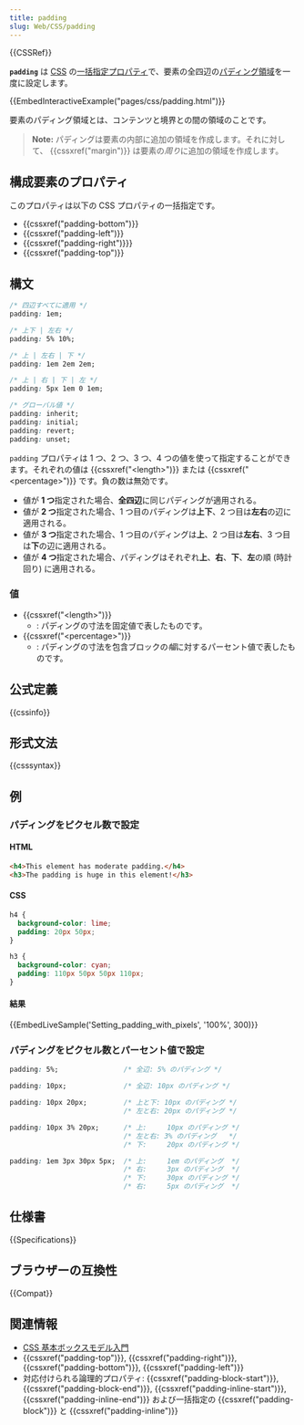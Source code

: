 ```yaml
---
title: padding
slug: Web/CSS/padding
---
```

{{CSSRef}}

**`padding`** は [CSS](/ja/docs/Web/CSS) の[一括指定プロパティ](/ja/docs/Web/CSS/Shorthand_properties)で、要素の全四辺の[パディング領域](/ja/docs/Web/CSS/CSS_Box_Model/Introduction_to_the_CSS_box_model#パディング領域)を一度に設定します。

{{EmbedInteractiveExample("pages/css/padding.html")}}

要素のパディング領域とは、コンテンツと境界との間の領域のことです。

> **Note:** パディングは要素の内部に追加の領域を作成します。それに対して、 {{cssxref("margin")}} は要素の*周り*に追加の領域を作成します。

## 構成要素のプロパティ

このプロパティは以下の CSS プロパティの一括指定です。

- {{cssxref("padding-bottom")}}
- {{cssxref("padding-left")}}
- {{cssxref("padding-right")}}}
- {{cssxref("padding-top")}}

## 構文

```css
/* 四辺すべてに適用 */
padding: 1em;

/* 上下 | 左右 */
padding: 5% 10%;

/* 上 | 左右 | 下 */
padding: 1em 2em 2em;

/* 上 | 右 | 下 | 左 */
padding: 5px 1em 0 1em;

/* グローバル値 */
padding: inherit;
padding: initial;
padding: revert;
padding: unset;
```

`padding` プロパティは 1 つ、2 つ、3 つ、4 つの値を使って指定することができます。それぞれの値は {{cssxref("&lt;length&gt;")}} または {{cssxref("&lt;percentage&gt;")}} です。負の数は無効です。

- 値が **1 つ**指定された場合、**全四辺**に同じパディングが適用される。
- 値が **2 つ**指定された場合、1 つ目のパディングは**上下**、2 つ目は**左右**の辺に適用される。
- 値が **3 つ**指定された場合、1 つ目のパディングは**上**、2 つ目は**左右**、3 つ目は**下**の辺に適用される。
- 値が **4 つ**指定された場合、パディングはそれぞれ**上**、**右**、**下**、**左**の順 (時計回り) に適用される。

### 値

- {{cssxref("&lt;length&gt;")}}
  - : パディングの寸法を固定値で表したものです。
- {{cssxref("&lt;percentage&gt;")}}
  - : パディングの寸法を包含ブロックの*幅*に対するパーセント値で表したものです。

## 公式定義

{{cssinfo}}

## 形式文法

{{csssyntax}}

## 例

<h3 id="Setting_padding_with_pixels">パディングをピクセル数で設定</h3>

#### HTML

```html
<h4>This element has moderate padding.</h4>
<h3>The padding is huge in this element!</h3>
```

#### CSS

```css
h4 {
  background-color: lime;
  padding: 20px 50px;
}

h3 {
  background-color: cyan;
  padding: 110px 50px 50px 110px;
}
```

#### 結果

{{EmbedLiveSample('Setting_padding_with_pixels', '100%', 300)}}

### パディングをピクセル数とパーセント値で設定

```css
padding: 5%;                /* 全辺: 5% のパディング */

padding: 10px;              /* 全辺: 10px のパディング */

padding: 10px 20px;         /* 上と下: 10px のパディング */
                            /* 左と右: 20px のパディング */

padding: 10px 3% 20px;      /* 上:     10px のパディング */
                            /* 左と右: 3% のパディング   */
                            /* 下:     20px のパディング */

padding: 1em 3px 30px 5px;  /* 上:     1em のパディング  */
                            /* 右:     3px のパディング  */
                            /* 下:     30px のパディング */
                            /* 右:     5px のパディング  */
```

## 仕様書

{{Specifications}}

## ブラウザーの互換性

{{Compat}}

## 関連情報

- [CSS 基本ボックスモデル入門](/ja/docs/Web/CSS/CSS_Box_Model/Introduction_to_the_CSS_box_model)
- {{cssxref("padding-top")}}, {{cssxref("padding-right")}}, {{cssxref("padding-bottom")}}, {{cssxref("padding-left")}}
- 対応付けられる論理的プロパティ: {{cssxref("padding-block-start")}}, {{cssxref("padding-block-end")}}, {{cssxref("padding-inline-start")}}, {{cssxref("padding-inline-end")}} および一括指定の {{cssxref("padding-block")}} と {{cssxref("padding-inline")}}
